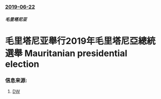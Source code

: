 ### [2019-06-22](/news/2019/06/22/index.md)

##### 毛里塔尼亚
# 毛里塔尼亚舉行2019年毛里塔尼亞總統選舉 Mauritanian presidential election 




### 信息来源:

1. [DW](https://p.dw.com/p/3KshI)
